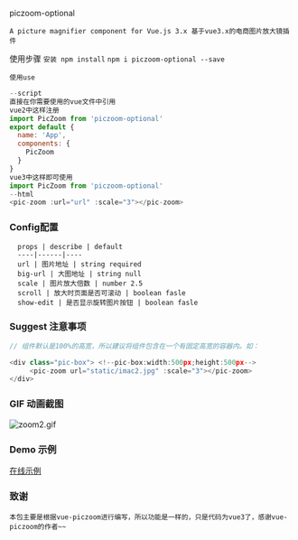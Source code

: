 piczoom-optional

```A picture magnifier component for Vue.js 3.x 基于vue3.x的电商图片放大镜插件```

使用步骤
```安装 npm install```
```npm i piczoom-optional --save```

```使用use```
```js
--script
直接在你需要使用的vue文件中引用
vue2中这样注册
import PicZoom from 'piczoom-optional'
export default {
  name: 'App',
  components: {
    PicZoom
  }
}
vue3中这样即可使用
import PicZoom from 'piczoom-optional'
--html
<pic-zoom :url="url" :scale="3"></pic-zoom>
```
### Config配置
```
  props | describe | default 
  ----|------|----
  url | 图片地址 | string required  
  big-url | 大图地址 | string null  
  scale | 图片放大倍数 | number 2.5  
  scroll | 放大时页面是否可滚动 | boolean fasle 
  show-edit | 是否显示旋转图片按钮 | boolean fasle  
```
### Suggest 注意事项
```js
// 组件默认是100%的高宽，所以建议将组件包含在一个有固定高宽的容器内。如：

<div class="pic-box"> <!--pic-box:width:500px;height:500px-->
     <pic-zoom url="static/imac2.jpg" :scale="3"></pic-zoom>
</div>
```
### GIF 动画截图
![zoom2.gif](http://upload-images.jianshu.io/upload_images/6651371-e26a702c2ef8651a.gif?imageMogr2/auto-orient/strip%7CimageView2/2/w/1240)

### Demo 示例
[在线示例](https://826327700.github.io/vue-piczoom/dist/ "图片放大镜")

### 致谢
```本包主要是根据vue-piczoom进行编写，所以功能是一样的，只是代码为vue3了，感谢vue-piczoom的作者~~```